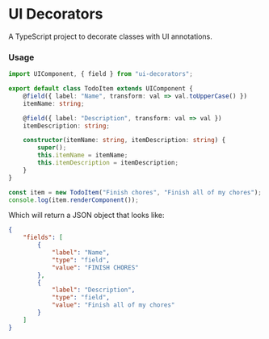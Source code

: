 # UI Decorators

A TypeScript project to decorate classes with UI annotations.


### Usage

```typescript
import UIComponent, { field } from "ui-decorators";

export default class TodoItem extends UIComponent {
    @field({ label: "Name", transform: val => val.toUpperCase() })
    itemName: string;

    @field({ label: "Description", transform: val => val })
    itemDescription: string;

    constructor(itemName: string, itemDescription: string) {
        super();
        this.itemName = itemName;
        this.itemDescription = itemDescription;
    }
}

const item = new TodoItem("Finish chores", "Finish all of my chores");
console.log(item.renderComponent());
```

Which will return a JSON object that looks like:

```json
{
    "fields": [
        {
            "label": "Name",
            "type": "field",
            "value": "FINISH CHORES"
        },
        {
            "label": "Description",
            "type": "field",
            "value": "Finish all of my chores"
        }
    ]
}
```